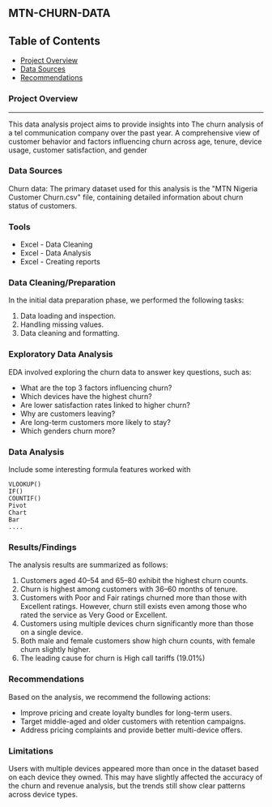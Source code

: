 ## MTN-CHURN-DATA

## Table of Contents

- [Project Overview](#project-overview)
- [Data Sources](#data-sources)
- [Recommendations](#recommendations)

### Project Overview
---

This data analysis project aims to provide insights into The churn analysis of a tel communication company over the past year. A comprehensive view of customer behavior and factors influencing churn across age, tenure, device usage, customer satisfaction, and gender



### Data Sources

Churn data: The primary dataset used for this analysis is the "MTN Nigeria Customer Churn.csv" file, containing detailed information about churn status of customers.
### Tools

- Excel - Data Cleaning
- Excel - Data Analysis
- Excel - Creating reports


### Data Cleaning/Preparation

In the initial data preparation phase, we performed the following tasks:
1. Data loading and inspection.
2. Handling missing values.
3. Data cleaning and formatting.

### Exploratory Data Analysis

EDA involved exploring the churn data to answer key questions, such as:

- What are the top 3 factors influencing churn?
- Which devices have the highest churn?
- Are lower satisfaction rates linked to higher churn?
- Why are customers leaving?
- Are long-term customers more likely to stay?
- Which genders churn more?

### Data Analysis

Include some interesting formula features worked with

```Excel formula
VLOOKUP()
IF()
COUNTIF()
Pivot
Chart
Bar
....
```

### Results/Findings

The analysis results are summarized as follows:
1. Customers aged 40–54 and 65–80 exhibit the highest churn counts.
2. Churn is highest among customers with 36–60 months of tenure.
3. Customers with Poor and Fair ratings churned more than those with Excellent ratings.
However, churn still exists even among those who rated the service as Very Good or Excellent.
4. Customers using multiple devices churn significantly more than those on a single device.
5. Both male and female customers show high churn counts, with female churn slightly higher.
6. The leading cause for churn is High call tariffs (19.01%)
### Recommendations

Based on the analysis, we recommend the following actions:
- Improve pricing and create loyalty bundles for long-term users.
- Target middle-aged and older customers with retention campaigns.
- Address pricing complaints and provide better multi-device offers.
### Limitations

Users with multiple devices appeared more than once in the dataset based on each device they owned. This may have slightly affected the accuracy of the churn and revenue analysis, but the trends still show clear patterns across device types.
